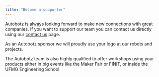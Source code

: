 ```yaml
---
title: "Become a supporter"
---
```


Autobotz is always looking forward to make new connections with great companies. If you want to support our team you can contact us directly using our [contact us](/contact-us) page.

As an Autobotz sponsor we will proudly use your logo at our robots and projects.

The Autobotz team is also highly qualified to offer workshops using your products either in big events like the Maker Fair or FINIT, or inside the UFMG Engineering School.